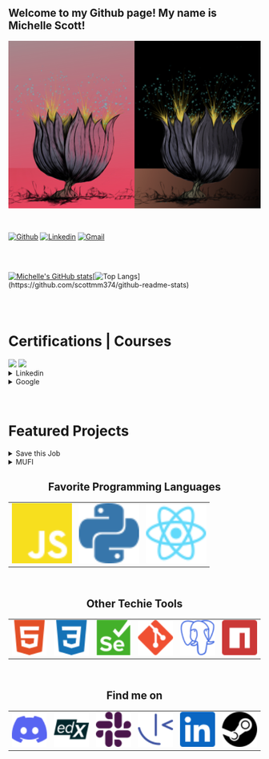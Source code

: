 

##  Welcome to my Github page! My name is Michelle Scott! 
![Artwork by Michelle Scott](images/doodle_flowers.png)

<!-- ![Visitors](https://hits.seeyoufarm.com/api/count/incr/badge.svg?url=https%3A%2F%2Fgithub.com%2F{scottmm374}1212%2Fhit-counter) -->
<br>

[![Github](https://img.shields.io/badge/-Github-000?style=flat&logo=Github&logoColor=white)](https://github.com/scottmm374)
[![Linkedin](https://img.shields.io/badge/-LinkedIn-blue?style=flat&logo=Linkedin&logoColor=white)](https://www.linkedin.com/in/scottmm374/)
[![Gmail](https://img.shields.io/badge/-Gmail-c14438?style=flat&logo=Gmail&logoColor=white)](mailto:scottmm374@gmail.com)

 <br>
 <br>




[![Michelle's GitHub stats](https://github-readme-stats.vercel.app/api?username=scottmm374&theme=dracula&show_icons=true&include_all_commits=true&count_private=true&hide=stars,contribs,issues)](https://github.com/scottmm374/github-readme-stats)[![Top Langs](https://github-readme-stats.vercel.app/api/top-langs/?username=scottmm374&layout=compact&theme=dracula&hide=go,html,css&exclude_repo=github-readme-stats,Mscott-lectures,Practice-refresher,vscode-debug-visualizer,scottmm374.github.io,)](https://github.com/scottmm374/github-readme-stats)

<br>
<br>

# Certifications | Courses
<img src='https://img.shields.io/badge/Coursera-0056D2?style=for-the-badge&logo=Coursera&logoColor=white' />
<img src='https://img.shields.io/badge/LAMBDA-2021-logoColor="red"' />
<details>
<summary>Linkedin</summary>
<br>

![Python OOP](images/Python_OOP.png)
![Relational Databases](images/Relational_databases_Certification.png)
![SQL](images/SQL.png)
</details>

<details>
<summary>Google</summary>
![Google Coursera](images/git_github_google.png)
</details>


<br>
<br>


# Featured Projects
<details>
<summary class='drop_down'>Save this Job</summary>  


  [Front-End-Repo](https://github.com/Lambda-School-Labs/job-book-fe)|
  [Back-End-Repo](https://github.com/Lambda-School-Labs/job-book-be)| 
  [Extention-Repo](https://github.com/Lambda-School-Labs/job-book-chrome-ext)|

  

![Save this Job](/scottmm374/images/save_this_job.png)

#### Kanban
![Save this Job](/scottmm374/images/kaban.gif)


</details>

<details>
<summary>MUFI</summary>
[MUFI](https://torpid-anise-217.notion.site/MUFI-a1db36f1b6374be083e8c08a3fa9cd27)

</details>


<!-- ## Conway's Game of Life:

[Game-Of-Life-Repo](https://github.com/scottmm374/game-of-life)|

[Play Game of Life](https://game-of-life.scottmm374.vercel.app)


![Game of Life](images/demo.gif) -->




<div>

<p>
<h2 align='center'>Favorite Programming Languages</h2>
<table width='100%' align='center'>
<tr>
<td><img src='images/icons/javascript.svg' width=120></td>
<td><img src='images/icons/python.svg' width=120></td>
<td><img src='images/icons/react.svg' width=120></td>
</tr>

</table>
<br>
 <h2 align='center'>Other Techie Tools</h2>
<table width='100%' align='center'>
<tr>
<td><img src='images/icons/html.svg' width=90></td>
<td><img src='images/icons/download.svg' width=90></td>
<td><img src='images/icons/selenium.svg' width=90></td>
<td><img src='images/icons/git.svg' width=90></td>
<td><img src='images/icons/postgresql.svg' width=90></td>
<td><img src='images/icons/npm.svg' width=90></td>
</tr>
</table>

<br>
<h2 align='center'>Find me on</h2>
<table width='100%' align='center'>
<tr>
<td><img src='images/icons/discord.svg' width=90></td>
<td><img src='images/icons/edx.svg' width=90></td>
<td><img src='images/icons/slack.svg' width=90></td>
<td><img src='images/icons/frontend_mentor.svg' width=90></td>
<td><img src='images/icons/linkedin.svg' width=90></td>
<td><img src='images/icons/steam.svg' width=90></td>
</tr>
</table>
</p>
</div>

